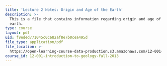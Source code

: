 ```yaml
---
title: 'Lecture 2 Notes: Origin and Age of the Earth'
description: >-
  This is a file that contains information regarding origin and age of the
  earth.
type: course
layout: pdf
uid: f9eded771045c0c682af8e7b0cea495d
file_type: application/pdf
file_location: >-
  https://open-learning-course-data-production.s3.amazonaws.com/12-001-introduction-to-geology-fall-2013/f9eded771045c0c682af8e7b0cea495d_MIT12_001F13_Lec2Notes.pdf
course_id: 12-001-introduction-to-geology-fall-2013
---
```

